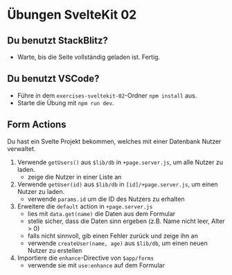 # Übungen SvelteKit 02

## Du benutzt StackBlitz?

- Warte, bis die Seite vollständig geladen ist. Fertig.

## Du benutzt VSCode?

- Führe in dem `exercises-sveltekit-02`-Ordner `npm install` aus.
- Starte die Übung mit `npm run dev`.

## Form Actions
Du hast ein Svelte Projekt bekommen, welches mit einer Datenbank Nutzer verwaltet.

1. Verwende `getUsers()` aus `$lib/db` in `+page.server.js`, um alle Nutzer zu laden.
    - zeige die Nutzer in einer Liste an
2. Verwende `getUser(id)` aus `$lib/db` in `[id]/+page.server.js`, um einen Nutzer zu laden.
    - verwende `params.id` um die ID des Nutzers zu erhalten
3. Erweitere die `default` action in `+page.server.js`
    - lies mit `data.get(name)` die Daten aus dem Formular
    - stelle sicher, dass die Daten sinn ergeben (z.B. Name nicht leer, Alter > 0)
    - falls nicht sinnvoll, gib einen Fehler zurück und zeige ihn an
    - verwende `createUser(name, age)` aus `$lib/db`, um einen neuen Nutzer zu erstellen
4. Importiere die `enhance`-Directive von `$app/forms`
    - verwende sie mit `use:enhance` auf dem Formular

